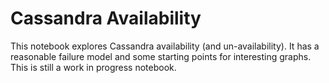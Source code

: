 Cassandra Availability
======================

This notebook explores Cassandra availability (and un-availability). It
has a reasonable failure model and some starting points for interesting
graphs. This is still a work in progress notebook.
